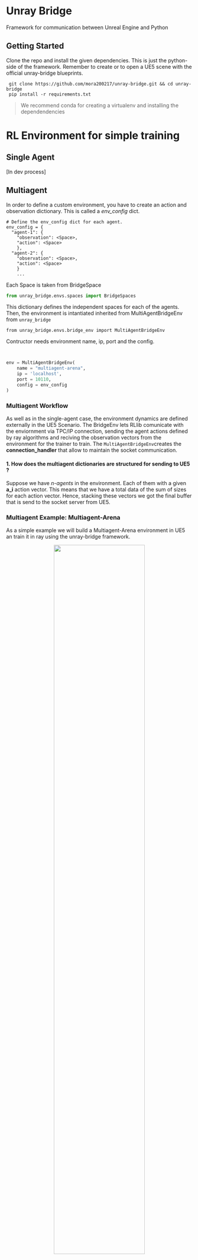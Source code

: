 # Unray Bridge

Framework for communication between Unreal Engine and Python

## Getting Started
Clone the repo and install the given dependencies. This is just the python-side of the framework. Remember to create or to open a UE5 scene with the official unray-bridge blueprints.
```terminal
 git clone https://github.com/mora200217/unray-bridge.git && cd unray-bridge 
 pip install -r requirements.txt
```
> We recommend conda for creating a virtualenv and installing the dependendencies

# RL Environment for simple training
## Single Agent
[In dev process]

## Multiagent 
In order to define a custom environment, you have to create an action and observation dictionary. This is called a *env_config* dict. 
```python3
# Define the env_config dict for each agent. 
env_config = {
  "agent-1": {
    "observation": <Space>,
    "action": <Space>
    }, 
  "agent-2": {
    "observation": <Space>,
    "action": <Space>
    }
    ...
```

Each Space is taken from BridgeSpace
```python
from unray_bridge.envs.spaces import BridgeSpaces 
```


This dictionary defines the independent spaces for each of the agents. Then, the environment is intantiated inherited from MultiAgentBridgeEnv from `unray_bridge`

```python3
from unray_bridge.envs.bridge_env import MultiAgentBridgeEnv
```

Contructor needs environment name, ip, port and the config.

```python


env = MultiAgentBridgeEnv(
    name = "multiagent-arena",
    ip = 'localhost',
    port = 10110, 
    config = env_config
)

```

### Multiagent Workflow 
As well as in the single-agent case, the environment dynamics are defined externally in the UE5 Scenario. The BridgeEnv lets RLlib comunicate with the enviornment via TPC/IP connection, sending the agent actions defined by ray algorithms and reciving the observation vectors from the environment for the trainer to train. The `MultiAgentBridgeEnv`creates the **connection_handler** that allow to maintain the socket communication. 

#### 1. How does the multiagent dictionaries are structured for sending to UE5 ? 
Suppose we have *n-agents* in the environment. Each of them with a given **a_i** action vector. This means that we have a total data of the sum of sizes for each action vector. Hence, stacking these vectors we got the final buffer that is send to the socket server from UE5.


### Multiagent Example: Multiagent-Arena
As a simple example we will build a Multiagent-Arena environment in UE5 an train it in ray using the unray-bridge framework. 

<p align="center"> 
<img width="70%" 
src="https://raw.githubusercontent.com/sven1977/rllib_tutorials/8be6297fe1012ae9643c0eec383484f0a3d9bf18/ray_summit_2021/images/environment.png"/> 
</p> 
Img taken from https://github.com/sven1977/rllib_tutorials/blob/main/ray_summit_2021/tutorial_notebook.ipynb

#### Understanding the environment
As a Unray-bridge philosophy first we have to break down what the environment need. We have to agents that move in the same scenario, given by a 8x8 square grid. They can only move one no-diagonal square for each episode. (The reward system is defined in the image). 

Hence we got: 
- **Agent 1 and 2 Observation:** MultiDiscrete([64])
- **Agent 1 and 2 Action:** Discrete([4])

Defining the env_config as follows: 

```python
  env_config  = {
    "agent-1":{
        "observation": BridgeSpaces.MultiDiscrete([64], [64]),
        "action": BridgeSpaces.Discrete(4),
    }, 
    "agent-2":{
        "observation": BridgeSpaces.MultiDiscrete([64], [64]),
        "action": BridgeSpaces.Discrete(4),
    }
}
```

Create the environment

```python
env = MultiAgentBridgeEnv(
    name = "multiagent-arena",
    ip = 'localhost',
    port = 10110, 
    config = env_config
)
```

## Under the hood
Inside the framework the data flows between three nodes. UE5 Environment, MultiAgentBridgeEnv and RLlib. 

<p align="center">
<img width="50%" src="https://github.com/mora200217/unray-bridge/blob/f/multiagent/assets/dataflow.png" /> 
</p>

The JSON action / observation is given as a dictionary with the agent-names as the keys. 

```python
obs = {
  'agent-1': <Observation>,
  'agent-2': <Observation>,
  ...
  'agent-n': <Observation>,
}
```

However, as the BridgeConnection is over a TCP / IP protocol, the socket only sends bytesbuffers. In each `step` convert the dict actions given by **ray** into a buffer. For the **MultiAgentsArena** case, the action space is a `BridgeSpaces.Dicrete([4])`, for which each agent will send a single scalar.

<p align="center">
 <img width="60%" src="https://github.com/mora200217/unray-bridge/blob/f/multiagent/assets/nagent.png" /> 
</p>





### UE5 Environment

<p align="center">
  <img width="70%" src="https://github.com/mora200217/unray-bridge/blob/f/multiagent/assets/ue5-scene.png" /> 
</p> 


# RL Environment for parallel training 
Central policy server is implemented